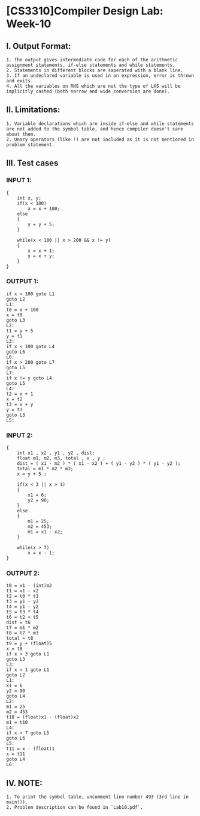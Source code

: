 # [CS3310]Compiler Design Lab: Week-10

## I. Output Format:
    1. The output gives intermediate code for each of the arithmetic assignment statements, if-else statements and while statements.
    2. Statements in different blocks are saperated with a blank line.
    3. If an undeclared variable is used in an expression, error is thrown and exits.
    4. All the variables on RHS which are not the type of LHS will be implicitly casted (both narrow and wide conversion are done).

## II. Limitations:
    1. Variable declarations which are inside if-else and while statements are not added to the symbol table, and hence compiler doesn't care about them.
    2. Unary operators (like !) are not included as it is not mentioned in problem statement.

## III. Test cases

### INPUT 1:

```
{
    int x, y;
    if(x < 100)
        x = x + 100;
    else
    {
        y = y + 5;
    }

    while(x < 100 || x > 200 && x != y)
    {
        x = x + 1;
        y = x + y;
    }
}
```

### OUTPUT 1:

```
if x < 100 goto L1
goto L2
L1:
t0 = x + 100
x = t0
goto L3
L2:
t1 = y + 5
y = t1
L3:
if x < 100 goto L4
goto L6
L6:
if x > 200 goto L7
goto L5
L7:
if x != y goto L4
goto L5
L4:
t2 = x + 1
x = t2
t3 = x + y
y = t3
goto L3
L5:
```

### INPUT 2:

```
{
    int x1 , x2 , y1 , y2 , dist;
    float m1, m2, m3, total , x , y ;
    dist = ( x1 - m2 ) * ( x1 - x2 ) + ( y1 - y2 ) * ( y1 - y2 );
    total = m1 * m2 * m3;
    x = y + 5 ;
  
    if(x < 3 || x > 1)
    {
        x1 = 6;
        y2 = 90;
    }
    else
    {
        m1 = 25;
        m2 = 453;
        m1 = x1 - x2;
    }
    
    while(x > 7)
        x = x - 1;
}
```

### OUTPUT 2:

```
t0 = x1 - (int)m2
t1 = x1 - x2
t2 = t0 * t1
t3 = y1 - y2
t4 = y1 - y2
t5 = t3 * t4
t6 = t2 + t5
dist = t6
t7 = m1 * m2
t8 = t7 * m3
total = t8
t9 = y + (float)5
x = t9
if x < 3 goto L1
goto L3
L3:
if x > 1 goto L1
goto L2
L1:
x1 = 6
y2 = 90
goto L4
L2:
m1 = 25
m2 = 453
t10 = (float)x1 - (float)x2
m1 = t10
L4:
if x > 7 goto L5
goto L6
L5:
t11 = x - (float)1
x = t11
goto L4
L6:
```

## IV. NOTE: 
    1. To print the symbol table, uncomment line number 493 (3rd line in main()).
    2. Problem description can be found in `Lab10.pdf`.